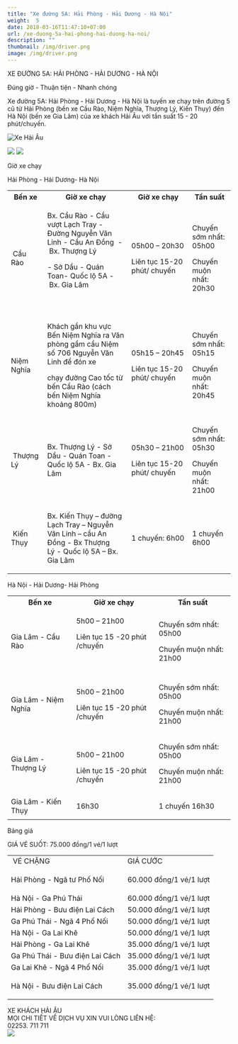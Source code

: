 ```yaml
---
title: "Xe đường 5A: Hải Phòng - Hải Dương - Hà Nội"
weight:  5
date: 2018-03-16T11:47:10+07:00
url: /xe-duong-5a-hai-phong-hai-duong-ha-noi/
description: ""
thumbnail: /img/driver.png
image: /img/driver.png
---
```

<p class="tc b">XE ĐƯỜNG 5A: HẢI PHÒNG - HẢI DƯƠNG - HÀ NỘI</p>
<p class="tc i">Đúng giờ - Thuận tiện - Nhanh chóng</p>

<div class="tc w-100">
	<p class="dib ba b--dashed b--blue blue b bg-light-gray pa3 tj">
		<span class="red">Xe đường 5A: Hải Phòng - Hải Dương - Hà Nội</span> là tuyến xe chạy trên đường 5 cũ từ Hải Phòng (bến xe Cầu Rào, Niệm Nghĩa, Thượng Lý, Kiến Thụy) đến Hà Nội (bến xe Gia Lâm) của xe khách Hải Âu với tần suất 15 - 20 phút/chuyến.
	</p>
</div>

<p class="tc"><img class="w-100 w-50-l" alt="Xe Hải Âu" src="/img/PC010029.JPG"/></p>

<div class="tc w-100">
	<img src="/img/đt chuyển phát(2).png" class="dib h3"/>
	<img src="/img/facebook(1).png" class="dib h3"/>
</div>

<p class="dib bg-blue white b ttu pa2">Giờ xe chạy</p>

<p class="tc b blue">Hải Phòng - Hải Dương- Hà Nội</p>

<table class="w-100 table-slim-border table-padding-cell">
<tbody>
<tr class="b bg-blue white">
<th>Bến xe</th>
<th>
Giờ&nbsp;xe chạy
</th>
<th>Giờ xe chạy</th>
<th>Tần suất</th>
</tr>
<tr>
<td>&nbsp;Cầu R&agrave;o</td>
<td>
<p>Bx. Cầu R&agrave;o&nbsp;- Cầu vượt Lạch Tray - Đường Nguyễn Văn Linh - Cầu An Đồng&nbsp; -&nbsp;Bx. Thượng L&yacute;&nbsp;</p>
<p>- Sở Dầu - Qu&aacute;n Toan- Quốc lộ 5A -&nbsp;Bx. Gia L&acirc;m</p>
<p>&nbsp;</p>
</td>
<td>
<p>05h00 &ndash; 20h30</p>
<p>Li&ecirc;n tục 15-20 ph&uacute;t/ chuyến</p>
</td>
<td>
<p class="b">Chuyến sớm nhất: 05h00</p>
<p class="b">Chuyến muộn nhất: 20h30</p>
</td>
</tr>
<tr>
<td>Niệm Nghĩa</td>
<td>
<p>Kh&aacute;ch gần khu vực Bến Niệm Nghĩa&nbsp;ra Văn ph&ograve;ng gầm cầu Niệm số 706 Nguyễn Văn Linh để đ&oacute;n xe</p>
<p>chạy đường Cao tốc từ bến Cầu R&agrave;o (c&aacute;ch bến Niệm Nghĩa khoảng 800m)</p>
</td>
<td>
<p>05h15 &ndash; 20h45</p>
<p>Li&ecirc;n tục 15-20 ph&uacute;t/ chuyến</p>
</td>
<td>
<p class="b">Chuyến sớm nhất: 05h15</p>
<p class="b">Chuyến muộn nhất: 20h45</p>
</td>
</tr>
<tr>
<td>&nbsp;Thượng L&yacute;</td>
<td>
<p>Bx. Thượng L&yacute;&nbsp;- Sở Dầu - Qu&aacute;n Toan - Quốc lộ 5A -&nbsp;Bx. Gia L&acirc;m</p>
</td>
<td>
<p>05h30 &ndash; 21h00</p>
<p>Li&ecirc;n tục 15-20 ph&uacute;t/ chuyến</p>
</td>
<td>
<p class="b">Chuyến sớm nhất: 05h30</p>
<p class="b">Chuyến muộn nhất: 21h00</p>
</td>
</tr>
<tr>
<td>&nbsp;Kiến Thụy</td>
<td>
<p>Bx. Kiến Thụy&nbsp;&ndash; đường Lạch Tray &ndash; Nguyễn Văn Linh &ndash; cầu An Đồng -&nbsp;Bx Thượng L&yacute;&nbsp;- Quốc lộ 5A &ndash;&nbsp;Bx. Gia L&acirc;m</p>
</td>
<td>1 chuyến:&nbsp;6h00</td>
<td>
<p class="b">1 chuyến 6h00</p>
</td>
</tr>
</tbody>
</table>

<p class="tc b blue">Hà Nội - Hải Dương- Hải Phòng</p>

<table class="w-100 table-slim-border table-padding-cell">
<tbody>
<tr class="b bg-blue white">
<th>Bến xe</th>
<th>
Giờ&nbsp;xe chạy
</th>
<th>Tần suất</th>
</tr>
<tr>
<td>Gia L&acirc;m - Cầu R&agrave;o</td>
<td>
<p>5h00 &ndash; 21h00</p>
<p>Li&ecirc;n tục 15 -20 ph&uacute;t /chuyến</p>
<p>&nbsp;</p>
</td>
<td>
<p class="b">Chuyến sớm nhất: 05h00</p>
<p class="b">Chuyến muộn nhất: 21h00</p>
</td>
</tr>
<tr>
<td>Gia L&acirc;m - Niệm Nghĩa</td>
<td>
<p>5h00 &ndash; 21h00</p>
<p>Li&ecirc;n tục 15 -20 ph&uacute;t /chuyến</p>
</td>
<td>
<p class="b">Chuyến sớm nhất: 05h00</p>
<p class="b">Chuyến muộn nhất: 21h00</p>
</td>
</tr>
<tr>
<td>Gia L&acirc;m - Thượng L&yacute;</td>
<td>
<p>5h00 &ndash; 21h00</p>
Li&ecirc;n tục 15 -20 ph&uacute;t /chuyến</td>
<td>
<p class="b">Chuyến sớm nhất: 05h00</p>
<p class="b">Chuyến muộn nhất: 21h00</p>
</td>
</tr>
<tr>
<td>Gia L&acirc;m - Kiến Thụy</td>
<td>16h30</td>
<td>
<p class="b">1 chuyến 16h30</p>
</td>
</tr>
</tbody>
</table>

<p class="dib bg-blue white b ttu pa2">Bảng giá</p>

<p class="tc"><span class=" bg-blue white b ttu pa2">GIÁ VÉ SUỐT: 75.000 đồng/1 vé/1 lượt</span></p>

<table class="w-100 table-slim-border table-padding-cell">
<tbody>
<tr class="b bg-blue white">
<td>&nbsp;V&Eacute; CHẶNG</td>
<td>GI&Aacute; CƯỚC</td>
</tr>
<tr>
<td><span>Hải Ph&ograve;ng - Ng&atilde; tư Phố Nối</span></td>
<td>
<p class="b red">60.000 đồng/1 v&eacute;/1 lượt</p>
</td>
</tr>
<tr>
<td>H&agrave; Nội - Ga Ph&uacute; Th&aacute;i</td>
<td class="b red">60.000 đồng/1 v&eacute;/1 lượt</td>
</tr>
<tr>
<td>Hải Ph&ograve;ng - Bưu điện Lai C&aacute;ch</td>
<td class="b red">50.000 đồng/1 v&eacute;/1 lượt</td>
</tr>
<tr>
<td>Ga Ph&uacute; Th&aacute;i - Ng&atilde; 4 Phố Nối</td>
<td class="b red">50.000 đồng/1 v&eacute;/1 lượt</td>
</tr>
<tr>
<td>H&agrave; Nội - Ga Lai Kh&ecirc;</td>
<td class="b red">50.000 đồng/1 v&eacute;/1 lượt</td>
</tr>
<tr>
<td>Hải Ph&ograve;ng - Ga Lai Kh&ecirc;</td>
<td class="b red">35.000 đồng/1 v&eacute;/1 lượt</td>
</tr>
<tr>
<td>Ga Ph&uacute; Th&aacute;i - Bưu điện Lai C&aacute;ch</td>
<td class="b red">35.000 đồng/1 v&eacute;/1 lượt</td>
</tr>
<tr>
<td>Ga Lai Kh&ecirc; - Ng&atilde; 4 Phố Nối</td>
<td class="b red">35.000 đồng/1 v&eacute;/1 lượt</td>
</tr>
<tr>
<td>H&agrave; Nội - Bưu điện Lai C&aacute;ch</td>
<td>
<p class="b red">35.000 đồng/1 v&eacute;/1 lượt</p>
</td>
</tr>
</tbody>
</table>

<div class="w-100 mv4 w-100 tc ba b--dashed b--blue blue b bg-light-gray pa3 tj ">
	<p class="tc lh-copy">
		​XE KHÁCH HẢI ÂU
		<br/>
		MỌI CHI TIẾT VỀ DỊCH VỤ XIN VUI LÒNG LIÊN HỆ:
		<br/>
		<span class="b red">02253. 711 711</span>
		<br/>
		<img class="dib" src="/img/facebook.png"/>
	</p>
</div>
